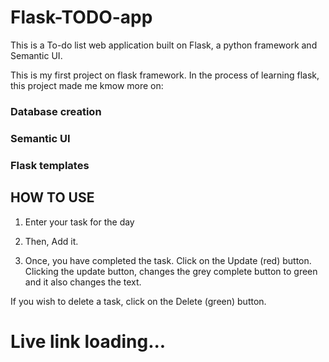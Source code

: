 # Flask-TODO-app
This is a To-do list web application built on Flask, a python framework and Semantic UI.

This is my first project on flask framework. In the process of learning flask, this project made me kmow more on:
### Database creation 
### Semantic UI
### Flask templates

## HOW TO USE
1. Enter your task for the day 

2. Then, Add it.

3. Once, you have completed the task. Click on the Update (red) button. Clicking the update button, changes the grey complete button to green and it also changes the text.

  If you wish to delete a task, click on the Delete (green) button.
  
  
  # Live link loading...


